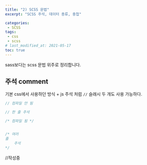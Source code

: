 ```yaml
---
title: "2) SCSS 문법"
excerpt: "SCSS 주석, 데이터 종류, 중첩"

categories:
 - SCSS
tags:
 - css
 - scss
# last_modified_at: 2021-05-17
toc: true
---
```


sass보다는 scss 문법 위주로 정리합니다.

## 주석 comment

기본 css에서 사용하던 방식 + js 주석 처럼 `//` 슬래시 두 개도 사용 가능하다.

```scss
// 컴파일 안 됨

// 한 줄 주석

/* 컴파일 됨 */


/* 여러
줄
    주석
*/
```
//작성중